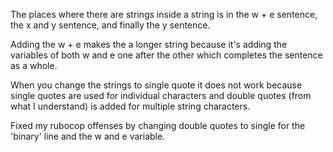 The places where there are strings inside a string is in the w + e sentence, the x and y sentence, and finally the y 
sentence.

Adding the w + e makes the a longer string because it's adding the variables of both w and e one after the other which 
completes the sentence as a whole. 

When you change the strings to single quote it does not work because single quotes are used for individual characters 
and double quotes (from what I understand) is added for multiple string characters. 

Fixed my rubocop offenses by changing double quotes to single for the 'binary' line and the w and e variable. 
